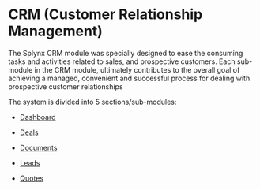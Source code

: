 CRM (Customer Relationship Management)
=========

The Splynx CRM module was specially designed to ease the consuming tasks and activities related to sales, and prospective customers. Each sub-module in the CRM module, ultimately contributes to the overall goal of achieving a managed, convenient and successful process for dealing with prospective customer relationships

The system is divided into 5 sections/sub-modules:

* [Dashboard](crm/dashboard/dashboard.md)

* [Deals](crm/deals/deals.md)

* [Documents](crm/documents/documents.md)

* [Leads](crm/leads/leads.md)

* [Quotes](crm/quotes/quotes.md)
